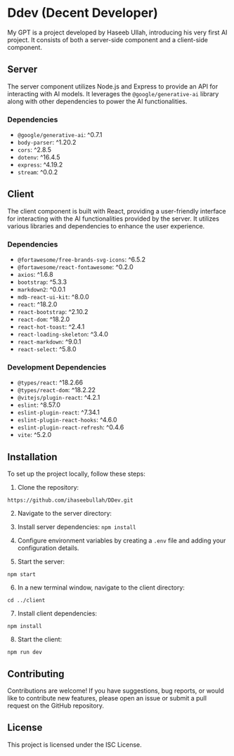 # Ddev (Decent Developer)

My GPT is a project developed by Haseeb Ullah, introducing his very first AI project. It consists of both a server-side component and a client-side component.

## Server

The server component utilizes Node.js and Express to provide an API for interacting with AI models. It leverages the `@google/generative-ai` library along with other dependencies to power the AI functionalities.

### Dependencies

- `@google/generative-ai`: ^0.7.1
- `body-parser`: ^1.20.2
- `cors`: ^2.8.5
- `dotenv`: ^16.4.5
- `express`: ^4.19.2
- `stream`: ^0.0.2

## Client

The client component is built with React, providing a user-friendly interface for interacting with the AI functionalities provided by the server. It utilizes various libraries and dependencies to enhance the user experience.

### Dependencies

- `@fortawesome/free-brands-svg-icons`: ^6.5.2
- `@fortawesome/react-fontawesome`: ^0.2.0
- `axios`: ^1.6.8
- `bootstrap`: ^5.3.3
- `markdown2`: ^0.0.1
- `mdb-react-ui-kit`: ^8.0.0
- `react`: ^18.2.0
- `react-bootstrap`: ^2.10.2
- `react-dom`: ^18.2.0
- `react-hot-toast`: ^2.4.1
- `react-loading-skeleton`: ^3.4.0
- `react-markdown`: ^9.0.1
- `react-select`: ^5.8.0

### Development Dependencies

- `@types/react`: ^18.2.66
- `@types/react-dom`: ^18.2.22
- `@vitejs/plugin-react`: ^4.2.1
- `eslint`: ^8.57.0
- `eslint-plugin-react`: ^7.34.1
- `eslint-plugin-react-hooks`: ^4.6.0
- `eslint-plugin-react-refresh`: ^0.4.6
- `vite`: ^5.2.0

## Installation

To set up the project locally, follow these steps:

1. Clone the repository:

`https://github.com/ihaseebullah/DDev.git`

2. Navigate to the server directory:

3. Install server dependencies:
`npm install`

4. Configure environment variables by creating a `.env` file and adding your configuration details.

5. Start the server:

`npm start`

6. In a new terminal window, navigate to the client directory:

`cd ../client`

7. Install client dependencies:

`npm install`

8. Start the client:

`npm run dev`


## Contributing

Contributions are welcome! If you have suggestions, bug reports, or would like to contribute new features, please open an issue or submit a pull request on the GitHub repository.

## License

This project is licensed under the ISC License.


